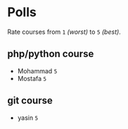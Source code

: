 # Polls

Rate courses from `1` _(worst)_ to `5` _(best)_.

## php/python course

- Mohammad `5`
- Mostafa `5`

## git course

- yasin `5`
